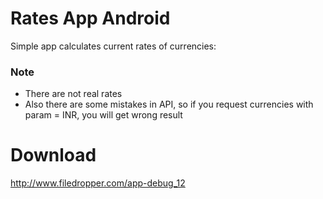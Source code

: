 # Rates App Android

Simple app calculates current rates of currencies:

### Note

* There are not real rates
* Also there are some mistakes in API, so if you request currencies with param = INR, you will get wrong result

# **Download**
http://www.filedropper.com/app-debug_12

